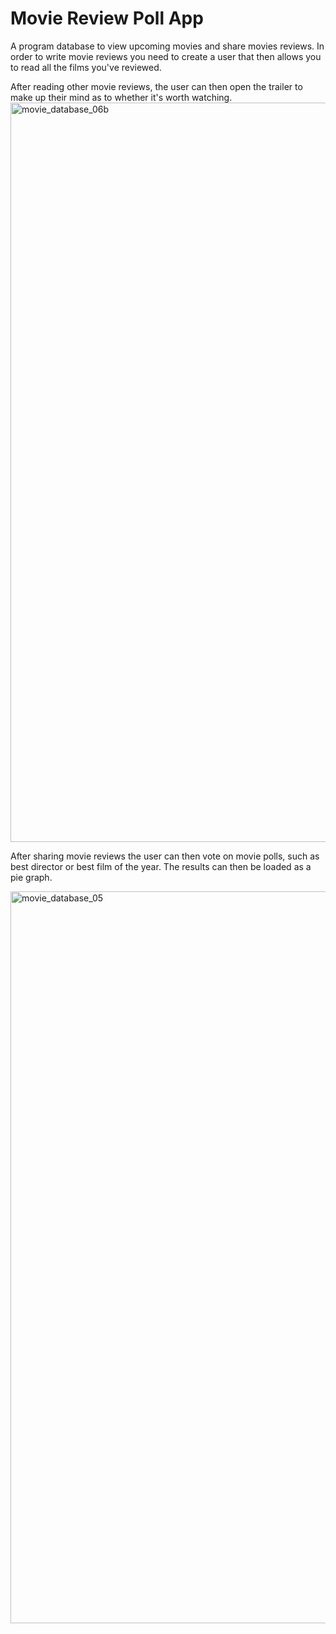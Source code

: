# Movie Review Poll App
 
A program database to view upcoming movies and share movies reviews.
In order to write movie reviews you need to create a user that then allows you to read all the films you've reviewed.

After reading other movie reviews, the user can then open the trailer to make up their mind as to whether it's worth watching.
<img width="1183" alt="movie_database_06b" src="https://user-images.githubusercontent.com/68865367/95657567-01f13f00-0b0d-11eb-9fa0-5ed79cc48fd2.png">

After sharing movie reviews the user can then vote on movie polls, such as best director or best film of the year. The results can then be loaded as a pie graph.

<img width="1171" alt="movie_database_05" src="https://user-images.githubusercontent.com/68865367/95657561-f867d700-0b0c-11eb-87ab-3c4379924014.png">

